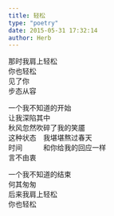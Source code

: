 ```yaml
---  
title: 轻松  
type: "poetry"  
date: 2015-05-31 17:32:14  
author: Herb  
---  
```

那时我肩上轻松  
你也轻松  
见了你  
步态从容  

一个我不知道的开始  
让我深陷其中  
秋风忽然吹碎了我的笑靥  
这种状态　我堪堪熬过春天  
时间　　　和你给我的回应一样  
言不由衷  

一个我不知道的结束  
何其匆匆  
后来我肩上轻松  
你也轻松